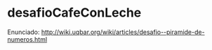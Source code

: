 # desafioCafeConLeche
Enunciado:
http://wiki.uqbar.org/wiki/articles/desafio--piramide-de-numeros.html

